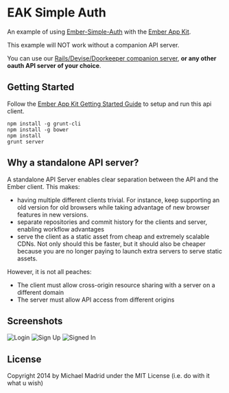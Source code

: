 # EAK Simple Auth

An example of using [Ember-Simple-Auth](https://github.com/simplabs/ember-simple-auth) with the
[Ember App Kit](https://github.com/stefanpenner/ember-app-kit).

This example will NOT work without a companion API server.


You can use our [Rails/Devise/Doorkeeper companion server](https://github.com/digitalplaywright/eak-simple-auth-blog-server),
**or any other oauth API server of your choice**.

## Getting Started

Follow the [Ember App Kit Getting Started Guide](http://iamstef.net/ember-app-kit/guides/getting-started.html) to setup and run this api client.
```
npm install -g grunt-cli
npm install -g bower
npm install
grunt server
```
## Why a standalone API server?

A standalone API Server enables clear separation between the API and the Ember client. This makes:

* having multiple different clients trivial. For instance, keep supporting an old version for old browsers while taking advantage of new browser features in new versions.
* separate repositories and commit history for the clients and server, enabling workflow advantages
* serve the client as a static asset from cheap and extremely scalable CDNs. Not only should this be faster, but it should also be cheaper because you are no longer paying to launch extra servers to serve static assets.

However, it is not all peaches:

* The client must allow cross-origin resource sharing with a server on a different domain
* The server must allow API access from different origins

## Screenshots

![Login](/public/assets/images/login.png "Login")
![Sign Up](/public/assets/images/signup.png "Sign Up")
![Signed In](/public/assets/images/signedin.png "Signed In")

## License

Copyright 2014 by Michael Madrid under the MIT License (i.e. do with it what u wish)

